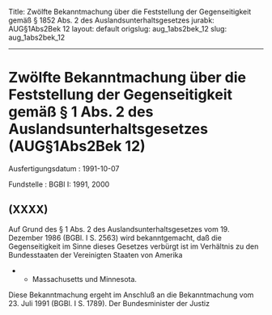 Title: Zwölfte Bekanntmachung über die Feststellung der Gegenseitigkeit gemäß § 1852
  Abs. 2 des Auslandsunterhaltsgesetzes
jurabk: AUG§1Abs2Bek 12
layout: default
origslug: aug_1abs2bek_12
slug: aug_1abs2bek_12

---

# Zwölfte Bekanntmachung über die Feststellung der Gegenseitigkeit gemäß § 1 Abs. 2 des Auslandsunterhaltsgesetzes (AUG§1Abs2Bek 12)

Ausfertigungsdatum
:   1991-10-07

Fundstelle
:   BGBl I: 1991, 2000



## (XXXX)

Auf Grund des § 1 Abs. 2 des Auslandsunterhaltsgesetzes vom 19.
Dezember 1986 (BGBl. I S. 2563) wird bekanntgemacht, daß die
Gegenseitigkeit im Sinne dieses Gesetzes verbürgt ist im Verhältnis zu
den Bundesstaaten der Vereinigten Staaten von Amerika

*
    *   Massachusetts und Minnesota.






Diese Bekanntmachung ergeht im Anschluß an die Bekanntmachung vom 23.
Juli 1991 (BGBl. I S. 1789).
Der Bundesminister der Justiz

